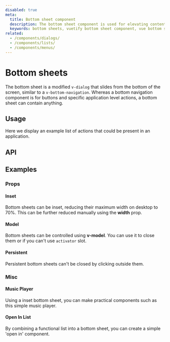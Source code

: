 ```yaml
---
disabled: true
meta:
  title: Bottom sheet component
  description: The bottom sheet component is used for elevating content above other elements in a dialog style fashion.
  keywords: bottom sheets, vuetify bottom sheet component, vue bottom sheet component
related:
  - /components/dialogs/
  - /components/lists/
  - /components/menus/
---
```


# Bottom sheets

The bottom sheet is a modified `v-dialog` that slides from the bottom of the screen, similar to a `v-bottom-navigation`. Whereas a bottom navigation component is for buttons and specific application level actions, a bottom sheet can contain anything.

<entry />

## Usage

Here we display an example list of actions that could be present in an application.

<usage name="v-bottom-sheet" />

## API

<api-inline />

## Examples

### Props

#### Inset

Bottom sheets can be inset, reducing their maximum width on desktop to 70%. This can be further reduced manually using the **width** prop.

<example file="v-bottom-sheet/prop-inset" />

#### Model

Bottom sheets can be controlled using **v-model**. You can use it to close them or if you can't use `activator` slot.

<example file="v-bottom-sheet/prop-model" />

#### Persistent

Persistent bottom sheets can't be closed by clicking outside them.

<example file="v-bottom-sheet/prop-persistent" />

### Misc

#### Music Player

Using a inset bottom sheet, you can make practical components such as this simple music player.

<example file="v-bottom-sheet/misc-player" />

#### Open In List

By combining a functional list into a bottom sheet, you can create a simple 'open in' component.

<example file="v-bottom-sheet/misc-open-in-list" />

<backmatter />
